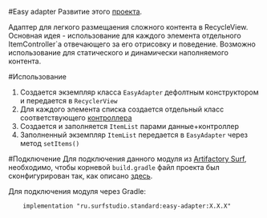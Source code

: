 #Easy adapter
Развитие этого [проекта](https://github.com/MaksTuev/EasyAdapter).

Адаптер для легкого размещаения сложного контента в RecycleView. 
Основная идея - использование для каждого элемента отдельного ItemController`a отвечающего за его отрисовку и поведение.
Возможно использование для статического и динамически наполняемого контента.

#Использование
1. Создается экземпляр класса `EasyAdapter` дефолтным конструктором и передается в `RecyclerView`
1. Для каждого элемента списка создается отдельный класс соответствующего [контроллера](src/main/java/ru/surfstudio/android/easyadapter/controller)
1. Создается и заполняется `ItemList` парами данные+контроллер
1. Заполненный экземпляр `ItemList` передается в `EasyAdapter` через метод `setItems()`

#Подключение
Для подключения данного модуля из [Artifactory Surf](http://artifactory.surfstudio.ru), необходимо, 
чтобы корневой `build.gradle` файл проекта был сконфигурирован так, как описано 
[здесь](https://bitbucket.org/surfstudio/android-standard/overview).
  
Для подключения модуля через Gradle:
```
    implementation "ru.surfstudio.standard:easy-adapter:X.X.X"
```